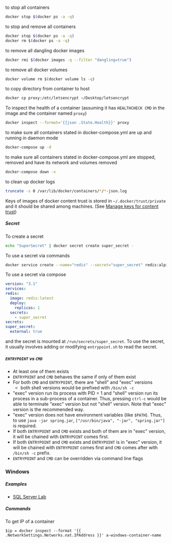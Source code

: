 to stop all containers
```sh
docker stop $(docker ps -a -q)
```

to stop and remove all containers
```sh
docker stop $(docker ps -a -q)
docker rm $(docker ps -a -q)
```

to remove all dangling docker images
```sh
docker rmi $(docker images -q --filter "dangling=true")
```

to remove all docker volumes
```sh
docker volume rm $(docker volume ls -q)
```

to copy directory from container to host
```sh
docker cp proxy:/etc/letsencrypt ~/Desktop/letsencrypt
```

To inspect the health of a container (assuming it has `HEALTHCHECK CMD` in the image and the container named `proxy`)
```sh
docker inspect --format='{{json .State.Health}}' proxy
```

to make sure all containers stated in docker-compose.yml are up and running in daemon mode
```sh
docker-compose up -d
```

to make sure all containers stated in docker-compose.yml are stopped, removed and have its network and volumes removed
```sh
docker-compose down -v
```

to clean up docker logs
```sh
truncate -s 0 /var/lib/docker/containers/*/*-json.log
```

Keys of images of docker content trust is stored in `~/.docker/trust/private`
and it should be shared among machines. (See [Manage keys for content trust](https://docs.docker.com/engine/security/trust/trust_key_mng/))

##### Secret

To create a secret

```sh
echo "SuperSecret" | docker secret create super_secret -
```

To use a secret via commands

```sh
docker service create --name="redis" --secret="super_secret" redis:alpine
```

To use a secret via compose

```yml
version: "3.1"
services:
redis:
  image: redis:latest
  deploy:
    replicas: 1
  secrets:
    - super_secret
secrets:
super_secret:
  external: true
```

and the secret is mounted at `/run/secrets/super_secret`. To use the secret, it usually involves adding or modifying `entrypoint.sh` to read the secret.

##### `ENTRYPOINT` vs `CMD`

- At least one of them exists
- `ENTRYPOINT` and `CMD` behaves the same if only of them exist
- For both `CMD` and `ENTRYPOINT`, there are "shell" and "exec" versions
  - both shell versions would be prefixed with `/bin/sh -c`
- "exec" version run its process with PID = 1 and "shell" version run its process in a sub-process of a container. Thus, pressing `ctrl-c` would be able to terminate "exec" version but not "shell" version. Note that "exec" version is the recommended way.
- "exec" version does not have environment variables (like `$PATH`). Thus, to use `java -jar spring.jar`, `["/usr/bin/java", "-jar", "spring.jar"]` is required.
- If both `ENTRYPOINT` and `CMD` exists and both of them are in "exec" version, it will be chained with `ENTRYPOINT` comes first.
- If both `ENTRYPOINT` and `CMD` exists and `ENTRYPOINT` is in "exec" version, it will be chained with `ENTRYPOINT` comes first and `CMD` comes after with `/bin/sh -c` prefix.
- `ENTRYPOINT` and `CMD` can be overridden via command line flags

### Windows

##### Examples

- [SQL Server Lab](https://github.com/docker/labs/blob/master/windows/sql-server/part-1.md)

##### Commands

To get IP of a container

```console
$ip = docker inspect --format '{{ .NetworkSettings.Networks.nat.IPAddress }}' a-windows-container-name
```
